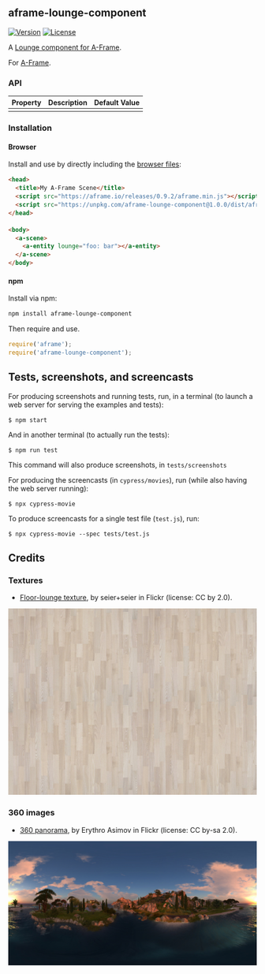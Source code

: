 ## aframe-lounge-component

[![Version](http://img.shields.io/npm/v/aframe-lounge-component.svg?style=flat-square)](https://npmjs.org/package/aframe-lounge-component)
[![License](http://img.shields.io/npm/l/aframe-lounge-component.svg?style=flat-square)](https://npmjs.org/package/aframe-lounge-component)

A [Lounge component for A-Frame](https://jgbarah.github.io/aframe-lounge-component).

For [A-Frame](https://aframe.io).

### API

| Property | Description | Default Value |
| -------- | ----------- | ------------- |
|          |             |               |

### Installation

#### Browser

Install and use by directly including the [browser files](dist):

```html
<head>
  <title>My A-Frame Scene</title>
  <script src="https://aframe.io/releases/0.9.2/aframe.min.js"></script>
  <script src="https://unpkg.com/aframe-lounge-component@1.0.0/dist/aframe-lounge-component.min.js"></script>
</head>

<body>
  <a-scene>
    <a-entity lounge="foo: bar"></a-entity>
  </a-scene>
</body>
```

#### npm

Install via npm:

```bash
npm install aframe-lounge-component
```

Then require and use.

```js
require('aframe');
require('aframe-lounge-component');
```

## Tests, screenshots, and screencasts

For producing screenshots and running tests, run, in a terminal
(to launch a web server for serving the examples and tests):

```
$ npm start
```

And in another terminal (to actually run the tests):

```
$ npm run test
```

This command will also produce screenshots, in `tests/screenshots`

For producing the screencasts (in `cypress/movies`),
run (while also having the web server running):

```
$ npx cypress-movie
```

To produce screencasts for a single test file (`test.js`), run:

```
$ npx cypress-movie --spec tests/test.js
```

## Credits
### Textures

* [Floor-lounge texture](https://www.flickr.com/photos/seier/4342331255),
by seier+seier in Flickr (license: CC by 2.0).

![](assets/floor-texture.jpg)

### 360 images

* [360 panorama](https://www.flickr.com/photos/songularity/29966901235/),
by Erythro Asimov in Flickr (license: CC by-sa 2.0).

![](assets/360-panorama.jpg)
